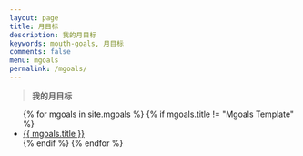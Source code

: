 ```yaml
---
layout: page
title: 月目标
description: 我的月目标
keywords: mouth-goals, 月目标
comments: false
menu: mgoals
permalink: /mgoals/
---
```


> **我的月目标**

<ul class="listing">
{% for mgoals in site.mgoals %}
{% if mgoals.title != "Mgoals Template" %}
<li class="listing-item"><a href="{{ site.url }}{{ mgoals.url }}">{{ mgoals.title }}</a></li>
{% endif %}
{% endfor %}
</ul>
